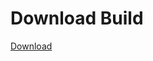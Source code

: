 # Download Build
[Download](https://github.com/Carmelosmexy1/Zoid-Updated/releases/tag/Download)
          
























